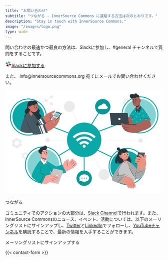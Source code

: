 ```yaml
---
title: "お問い合わせ"
subtitle: "つながる - InnerSource Commons に連絡する方法は次のとおりです。"
description: "Stay in touch with InnerSource Commons."
image: "/images/logo.png"
type: wide
---
```


<section class="section">
  <div class="container">
    <div class="row align-items-center">
      <div class="col-md-6 order-2 order-md-2">
        <p>問い合わせの最速かつ最良の方法は、Slackに参加し、#general チャンネルで質問をすることです。
        </p>
        <a href="/slack" class="btn btn-primary btn-sm"><img src="/images/slack.png" class="pr-1"/>Slackに参加する</a>
        <p class="mt-4">また、 info@innersourcecommons.org 宛てにメールでお問い合わせください。 </p>
      </div>
      <div class="col-md-5 order-1 order-md-1 mb-4 mb-md-0">
        <img src="/images/community/connection.png" class="img-fluid">
      </div>
  </div>
</section>
<section class="section">
  <div class="container section-small shadow rounded-lg px-4 bg-light">
    <div class="row align-items-center justify-content-center text-center text-md-left">
      <div class="col-lg-5 col-md-4 mb-4 mb-md-0">
        <a class="twitter-timeline" data-height="500" data-dnt="true" href="https://twitter.com/InnerSourceOrg?ref_src=twsrc%5Etfw"></a> <script async src="https://platform.twitter.com/widgets.js" charset="utf-8"></script>
      </div>
      <div class="col-md-5 offset-md-1">
        <p class="h2 section-title">つながる</p>
            <p class="mb-4">コミュニティでのアクションの大部分は、<a href="https://innersourcecommons.org/slack//">Slack Channel</a>で行われます。また、InnerSource Commonsのニュース、イベント、活動については、以下のメーリングリストにサインアップし、<a href="https://twitter.com/InnerSourceOrg">Twitter</a>と<a href="https://www.linkedin.com/company/innersourcecommons">LinkedIn</a>でフォローし、<a href="https://www.youtube.com/channel/UCoSPSd6Or4F_vpjo4SmyoEA">YouTubeチャンネル</a>を購読することで、最新の情報を入手することができます。</p>
    <p class="h3 section-title">メーリングリストにサインアップする</p>
    {{< contact-form >}}
      </div>
    </div>
  </div>
</section>
